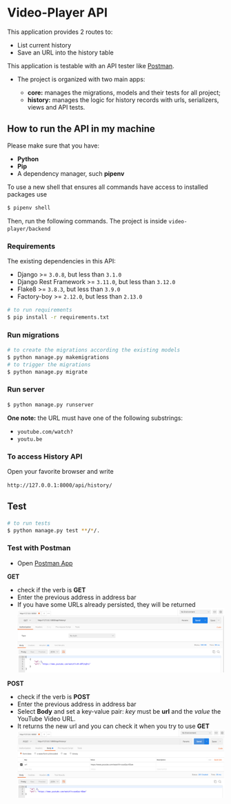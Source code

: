# Video-Player API

This application provides 2 routes to: 

* List current history
* Save an URL into the history table

This application is testable with an API tester like [Postman](https://www.getpostman.com).


* The project is organized with two main apps:

  * **core:** manages the migrations, models and their tests for all project;
  * **history:** manages the logic for history records with urls, serializers, views and API tests.

## How to run the API in my machine

Please make sure that you have:
* **Python**
* **Pip**
* A dependency manager, such **pipenv**

To use a new shell that ensures all commands have access to installed packages use

```bash
$ pipenv shell
```

Then, run the following commands. The project is inside `video-player/backend`

### Requirements

The existing dependencies in this API:

* Django >= `3.0.8`, but less than `3.1.0`
* Django Rest Framework >= `3.11.0`, but less than `3.12.0`
* Flake8 >= `3.8.3`, but less than `3.9.0`
* Factory-boy >= `2.12.0`, but less than `2.13.0`

```bash
# to run requirements
$ pip install -r requirements.txt
```

### Run migrations

```bash
# to create the migrations according the existing models
$ python manage.py makemigrations
# to trigger the migrations
$ python manage.py migrate
```

### Run server

```bash
$ python manage.py runserver
```

**One note:** the URL must have one of the following substrings:
* `youtube.com/watch?`
* `youtu.be`

### To access History API

Open your favorite browser and write

`http://127.0.0.1:8000/api/history/`

## Test

```bash
# to run tests
$ python manage.py test **/*/.
```

### Test with Postman

* Open [Postman App](https://www.postman.com/)

**GET**
* check if the verb is **GET**
* Enter the previous address in address bar
* If you have some URLs already persisted, they will be returned
![GET example](images/get_postman.png)

**POST**
* check if the verb is **POST**
* Enter the previous address in address bar
* Select **Body** and set a key-value pair: *key* must be **url** and the *value* the YouTube Video URL.
* It returns the new url and you can check it when you try to use **GET**
![POST example](images/post_postman.png)